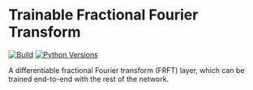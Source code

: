 # Trainable Fractional Fourier Transform

[![Build](https://github.com/tunakasif/trainable-frft/actions/workflows/tox.yml/badge.svg)](https://github.com/tunakasif/trainable-frft/actions/workflows/tox.yml/badge.svg)
[![Python Versions](https://img.shields.io/badge/python-3.10%20|%203.11-blue.svg)](https://img.shields.io/badge/python-3.10%20|%203.11-blue.svg)

A differentiable fractional Fourier transform (FRFT) layer, which can be trained end-to-end with the rest of the network.
